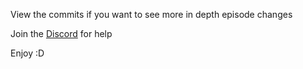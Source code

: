 View the commits if you want to see more in depth episode changes

Join the <a href="https://discord.gg/x4c3NnV937">Discord</a> for help

Enjoy :D
